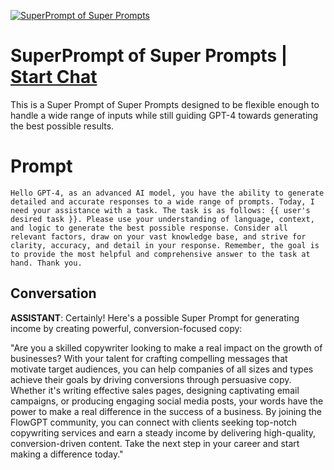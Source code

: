 
[![SuperPrompt of Super Prompts](https://flow-user-images.s3.us-west-1.amazonaws.com/prompt/undefined/1686456445371)](https://gptcall.net/chat.html?data=%7B%22contact%22%3A%7B%22id%22%3A%22YyIurEpV2xbUqn2qyPV1y%22%2C%22flow%22%3Atrue%7D%7D)
# SuperPrompt of Super Prompts | [Start Chat](https://gptcall.net/chat.html?data=%7B%22contact%22%3A%7B%22id%22%3A%22YyIurEpV2xbUqn2qyPV1y%22%2C%22flow%22%3Atrue%7D%7D)
This is a Super Prompt of Super Prompts designed to be flexible enough to handle a wide range of inputs while still guiding GPT-4 towards generating the best possible results.

# Prompt

```
Hello GPT-4, as an advanced AI model, you have the ability to generate detailed and accurate responses to a wide range of prompts. Today, I need your assistance with a task. The task is as follows: {{ user's desired task }}. Please use your understanding of language, context, and logic to generate the best possible response. Consider all relevant factors, draw on your vast knowledge base, and strive for clarity, accuracy, and detail in your response. Remember, the goal is to provide the most helpful and comprehensive answer to the task at hand. Thank you.
```

## Conversation

**ASSISTANT**: Certainly! Here's a possible Super Prompt for generating income by creating powerful, conversion-focused copy:



"Are you a skilled copywriter looking to make a real impact on the growth of businesses? With your talent for crafting compelling messages that motivate target audiences, you can help companies of all sizes and types achieve their goals by driving conversions through persuasive copy. Whether it's writing effective sales pages, designing captivating email campaigns, or producing engaging social media posts, your words have the power to make a real difference in the success of a business. By joining the FlowGPT community, you can connect with clients seeking top-notch copywriting services and earn a steady income by delivering high-quality, conversion-driven content. Take the next step in your career and start making a difference today."


